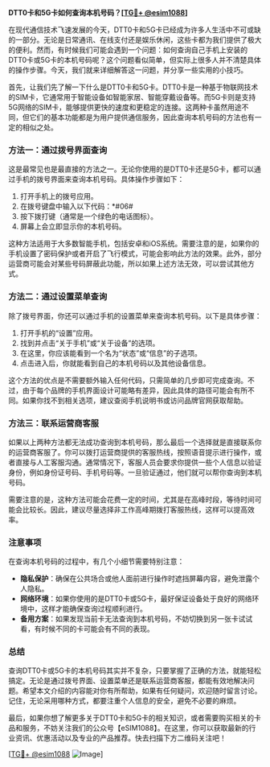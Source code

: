**DTT0卡和5G卡如何查询本机号码？[[TG💪+ @esim1088](https://t.me/s/esim1088)]**

在现代通信技术飞速发展的今天，DTT0卡和5G卡已经成为许多人生活中不可或缺的一部分。无论是日常通讯、在线支付还是娱乐休闲，这些卡都为我们提供了极大的便利。然而，有时候我们可能会遇到一个问题：如何查询自己手机上安装的DTT0卡或5G卡的本机号码呢？这个问题看似简单，但实际上很多人并不清楚具体的操作步骤。今天，我们就来详细解答这一问题，并分享一些实用的小技巧。

首先，让我们先了解一下什么是DTT0卡和5G卡。DTT0卡是一种基于物联网技术的SIM卡，它通常用于智能设备如智能家居、智能穿戴设备等。而5G卡则是支持5G网络的SIM卡，能够提供更快的速度和更稳定的连接。这两种卡虽然用途不同，但它们的基本功能都是为用户提供通信服务，因此查询本机号码的方法也有一定的相似之处。

### 方法一：通过拨号界面查询

这是最常见也是最直接的方法之一。无论你使用的是DTT0卡还是5G卡，都可以通过手机的拨号界面来查询本机号码。具体操作步骤如下：

1. 打开手机上的拨号应用。
2. 在拨号键盘中输入以下代码：*#06#
3. 按下拨打键（通常是一个绿色的电话图标）。
4. 屏幕上会立即显示你的本机号码。

这种方法适用于大多数智能手机，包括安卓和iOS系统。需要注意的是，如果你的手机设置了密码保护或者开启了飞行模式，可能会影响此方法的效果。此外，部分运营商可能会对某些号码屏蔽此功能，所以如果上述方法无效，可以尝试其他方式。

### 方法二：通过设置菜单查询

除了拨号界面，你还可以通过手机的设置菜单来查询本机号码。以下是具体步骤：

1. 打开手机的“设置”应用。
2. 找到并点击“关于手机”或“关于设备”的选项。
3. 在这里，你应该能看到一个名为“状态”或“信息”的子选项。
4. 点击进入后，你就能看到自己的本机号码以及其他设备信息。

这个方法的优点是不需要额外输入任何代码，只需简单的几步即可完成查询。不过，由于每个品牌的手机界面设计可能略有差异，因此具体的路径可能会有所不同。如果你找不到相关选项，建议查阅手机说明书或访问品牌官网获取帮助。

### 方法三：联系运营商客服

如果以上两种方法都无法成功查询到本机号码，那么最后一个选择就是直接联系你的运营商客服了。你可以拨打运营商提供的客服热线，按照语音提示进行操作，或者直接与人工客服沟通。通常情况下，客服人员会要求你提供一些个人信息以验证身份，例如身份证号码、手机号码等。一旦验证通过，他们就可以帮你查询到本机号码。

需要注意的是，这种方法可能会花费一定的时间，尤其是在高峰时段，等待时间可能会比较长。因此，建议尽量选择非工作高峰期拨打客服热线，这样可以提高效率。

### 注意事项

在查询本机号码的过程中，有几个小细节需要特别注意：

- **隐私保护**：确保在公共场合或他人面前进行操作时遮挡屏幕内容，避免泄露个人隐私。
- **网络环境**：如果你使用的是DTT0卡或5G卡，最好保证设备处于良好的网络环境中，这样才能确保查询过程顺利进行。
- **备用方案**：如果发现当前卡无法查询到本机号码，不妨切换到另一张卡试试看，有时候不同的卡可能会有不同的表现。

### 总结

查询DTT0卡或5G卡的本机号码其实并不复杂，只要掌握了正确的方法，就能轻松搞定。无论是通过拨号界面、设置菜单还是联系运营商客服，都能有效地解决问题。希望本文介绍的内容能对你有所帮助，如果有任何疑问，欢迎随时留言讨论。记住，无论采用哪种方式，都要注重个人信息的安全，避免不必要的麻烦。

最后，如果你想了解更多关于DTT0卡和5G卡的相关知识，或者需要购买相关的卡品和服务，不妨关注我们的公众号【eSIM1088】。在这里，你可以获取最新的行业资讯、优惠活动以及专业的产品推荐。快去扫描下方二维码关注吧！

[[TG💪+ @esim1088](https://t.me/s/esim1088) ![Image](https://i.postimg.cc/4NQfJmqS/Snipaste-2025-05-13-00-14-12.png)]
